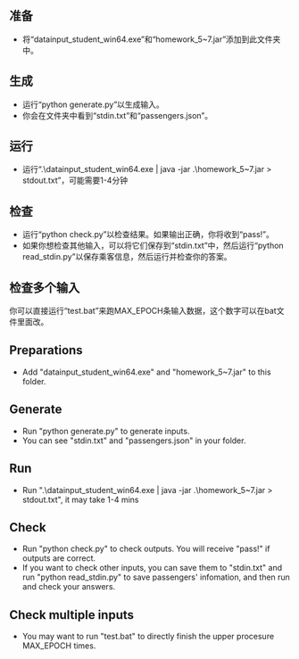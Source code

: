 ## 准备
* 将“datainput_student_win64.exe”和“homework_5~7.jar”添加到此文件夹中。
## 生成
* 运行“python generate.py”以生成输入。
* 你会在文件夹中看到“stdin.txt”和“passengers.json”。
## 运行
* 运行“.\datainput_student_win64.exe | java -jar .\homework_5~7.jar > stdout.txt”，可能需要1-4分钟
## 检查
* 运行“python check.py”以检查结果。如果输出正确，你将收到“pass!”。
* 如果你想检查其他输入，可以将它们保存到“stdin.txt”中，然后运行“python read_stdin.py”以保存乘客信息，然后运行并检查你的答案。
## 检查多个输入
你可以直接运行“test.bat”来跑MAX_EPOCH条输入数据，这个数字可以在bat文件里面改。

## Preparations
* Add "datainput_student_win64.exe" and "homework_5~7.jar" to this folder.
## Generate
* Run "python generate.py" to generate inputs.
* You can see "stdin.txt" and "passengers.json" in your folder.
## Run
* Run ".\datainput_student_win64.exe | java -jar .\homework_5~7.jar > stdout.txt", it may take 1-4 mins
## Check
* Run "python check.py" to check outputs. You will receive "pass!" if outputs are correct.
* If you want to check other inputs, you can save them to "stdin.txt" and run "python read_stdin.py" to save passengers' infomation, and then run and check your answers.
## Check multiple inputs
* You may want to run "test.bat" to directly finish the upper procesure MAX_EPOCH times.
